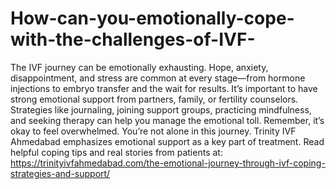 # How-can-you-emotionally-cope-with-the-challenges-of-IVF-

 The IVF journey can be emotionally exhausting. Hope, anxiety, disappointment, and stress are common at every stage—from hormone injections to embryo transfer and the wait for results. It’s important to have strong emotional support from partners, family, or fertility counselors. Strategies like journaling, joining support groups, practicing mindfulness, and seeking therapy can help you manage the emotional toll. Remember, it’s okay to feel overwhelmed. You’re not alone in this journey. Trinity IVF Ahmedabad emphasizes emotional support as a key part of treatment. Read helpful coping tips and real stories from patients at: https://trinityivfahmedabad.com/the-emotional-journey-through-ivf-coping-strategies-and-support/
